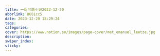 ```yaml
---
title: 一周问题小记2023-12-20
abbrlink: 8601cc5
date: 2023-12-20 18:29:24
tags:
categories:
cover: https://www.notion.so/images/page-cover/met_emanuel_leutze.jpg
description:
swiper_index:
sticky:
---
```


